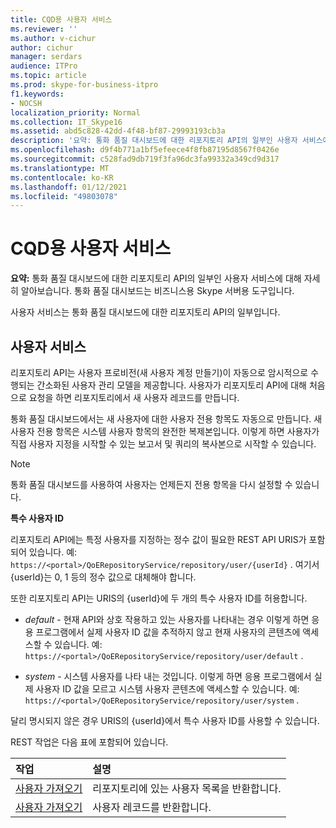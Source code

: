 ```yaml
---
title: CQD용 사용자 서비스
ms.reviewer: ''
ms.author: v-cichur
author: cichur
manager: serdars
audience: ITPro
ms.topic: article
ms.prod: skype-for-business-itpro
f1.keywords:
- NOCSH
localization_priority: Normal
ms.collection: IT_Skype16
ms.assetid: abd5c828-42dd-4f48-bf87-29993193cb3a
description: '요약: 통화 품질 대시보드에 대한 리포지토리 API의 일부인 사용자 서비스에 대해 자세히 알아보습니다. 통화 품질 대시보드는 비즈니스용 Skype 서버용 도구입니다.'
ms.openlocfilehash: d9f4b771a1bf5efeece4f8fb87195d8567f0426e
ms.sourcegitcommit: c528fad9db719f3fa96dc3fa99332a349cd9d317
ms.translationtype: MT
ms.contentlocale: ko-KR
ms.lasthandoff: 01/12/2021
ms.locfileid: "49803078"
---
```

# <a name="user-service-for-cqd"></a>CQD용 사용자 서비스
 
**요약:** 통화 품질 대시보드에 대한 리포지토리 API의 일부인 사용자 서비스에 대해 자세히 알아보습니다. 통화 품질 대시보드는 비즈니스용 Skype 서버용 도구입니다.
  
사용자 서비스는 통화 품질 대시보드에 대한 리포지토리 API의 일부입니다.
  
## <a name="user-service"></a>사용자 서비스

리포지토리 API는 사용자 프로비전(새 사용자 계정 만들기)이 자동으로 암시적으로 수행되는 간소화된 사용자 관리 모델을 제공합니다. 사용자가 리포지토리 API에 대해 처음으로 요청을 하면 리포지토리에서 새 사용자 레코드를 만듭니다. 
  
통화 품질 대시보드에서는 새 사용자에 대한 사용자 전용 항목도 자동으로 만듭니다. 새 사용자 전용 항목은 시스템 사용자 항목의 완전한 복제본입니다. 이렇게 하면 사용자가 직접 사용자 지정을 시작할 수 있는 보고서 및 쿼리의 복사본으로 시작할 수 있습니다. 
  
> [!NOTE]
> 통화 품질 대시보드를 사용하여 사용자는 언제든지 전용 항목을 다시 설정할 수 있습니다. 
  
 **특수 사용자 ID**
  
리포지토리 API에는 특정 사용자를 지정하는 정수 값이 필요한 REST API URIS가 포함되어 있습니다. 예:  `https://<portal>/QoERepositoryService/repository/user/{userId}` . 여기서 {userId}는 0, 1 등의 정수 값으로 대체해야 합니다.
  
또한 리포지토리 API는 URIS의 {userId}에 두 개의 특수 사용자 ID를 허용합니다.
  
-  *default*  - 현재 API와 상호 작용하고 있는 사용자를 나타내는 경우 이렇게 하면 응용 프로그램에서 실제 사용자 ID 값을 추적하지 않고 현재 사용자의 콘텐츠에 액세스할 수 있습니다. 예: `https://<portal>/QoERepositoryService/repository/user/default` .
    
-  *system*  - 시스템 사용자를 나타 내는 것입니다. 이렇게 하면 응용 프로그램에서 실제 사용자 ID 값을 모르고 시스템 사용자 콘텐츠에 액세스할 수 있습니다. 예: `https://<portal>/QoERepositoryService/repository/user/system` .
    
달리 명시되지 않은 경우 URIS의 {userId}에서 특수 사용자 ID를 사용할 수 있습니다. 
  
REST 작업은 다음 표에 포함되어 있습니다.
  
|**작업**|**설명**|
|:-----|:-----|
|[사용자 가져오기](get-users.md) <br/> |리포지토리에 있는 사용자 목록을 반환합니다.  <br/> |
|[사용자 가져오기](get-user.md) <br/> |사용자 레코드를 반환합니다.  <br/> |
   


